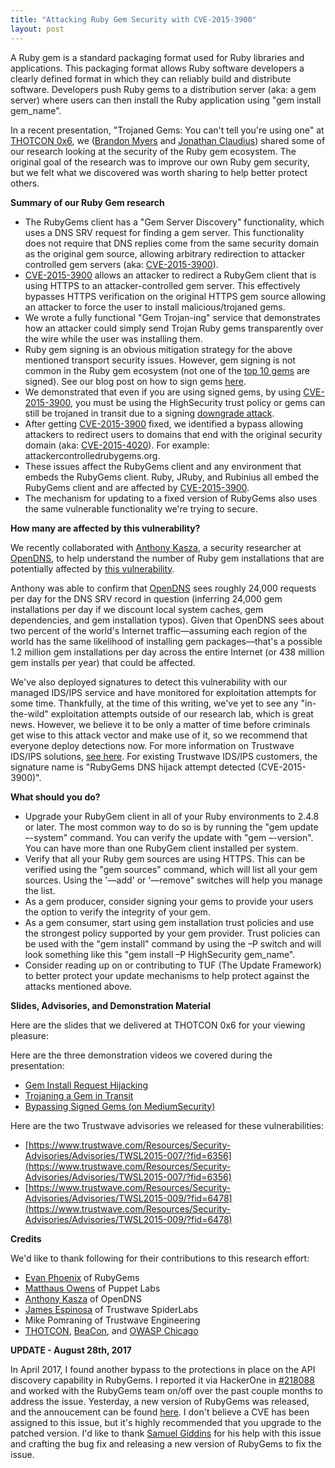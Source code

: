 ```yaml
---
title: "Attacking Ruby Gem Security with CVE-2015-3900"
layout: post
---
```


A Ruby gem is a standard packaging format used for Ruby libraries and applications. This packaging format allows Ruby software developers a clearly defined format in which they can reliably build and distribute software. Developers push Ruby gems to a distribution server (aka: a gem server) where users can then install the Ruby application using "gem install gem_name".

In a recent presentation, "Trojaned Gems: You can't tell you're using one" at [THOTCON 0x6](http://thotcon.org/), we ([Brandon Myers](https://twitter.com/pwnbus) and [Jonathan Claudius](https://twitter.com/claudijd)) shared some of our research looking at the security of the Ruby gem ecosystem. The original goal of the research was to improve our own Ruby gem security, but we felt what we discovered was worth sharing to help better protect others.

**Summary of our Ruby Gem research**

- The RubyGems client has a "Gem Server Discovery" functionality, which uses a DNS SRV request for finding a gem server. This functionality does not require that DNS replies come from the same security domain as the original gem source, allowing arbitrary redirection to attacker controlled gem servers (aka: [CVE-2015-3900](http://blog.rubygems.org/2015/05/14/CVE-2015-3900.html)).
- [CVE-2015-3900](http://blog.rubygems.org/2015/05/14/CVE-2015-3900.html) allows an attacker to redirect a RubyGem client that is using HTTPS to an attacker-controlled gem server. This effectively bypasses HTTPS verification on the original HTTPS gem source allowing an attacker to force the user to install malicious/trojaned gems.
- We wrote a fully functional "Gem Trojan-ing" service that demonstrates how an attacker could simply send Trojan Ruby gems transparently over the wire while the user was installing them.
- Ruby gem signing is an obvious mitigation strategy for the above mentioned transport security issues. However, gem signing is not common in the Ruby gem ecosystem (not one of the [top 10 gems](https://rubygems.org/stats) are signed). See our blog post on how to sign gems [here](https://www.trustwave.com/Resources/SpiderLabs-Blog/Signed-Ruby-Gems--A-c7decrypt-walk-through/).
- We demonstrated that even if you are using signed gems, by using [CVE-2015-3900](http://blog.rubygems.org/2015/05/14/CVE-2015-3900.html), you must be using the HighSecurity trust policy or gems can still be trojaned in transit due to a signing [downgrade attack](https://en.wikipedia.org/wiki/Downgrade_attack).
- After getting [CVE-2015-3900](http://blog.rubygems.org/2015/05/14/CVE-2015-3900.html) fixed, we identified a bypass allowing attackers to redirect users to domains that end with the original security domain (aka: [CVE-2015-4020](https://www.trustwave.com/Resources/Security-Advisories/Advisories/TWSL2015-009/?fid=6478)). For example: attackercontrolledrubygems.org.
- These issues affect the RubyGems client and any environment that embeds the RubyGems client. Ruby, JRuby, and Rubinius all embed the RubyGems client and are affected by [CVE-2015-3900](http://blog.rubygems.org/2015/05/14/CVE-2015-3900.html).
- The mechanism for updating to a fixed version of RubyGems also uses the same vulnerable functionality we're trying to secure.

**How many are affected by this vulnerability?**

We recently collaborated with [Anthony Kasza](https://twitter.com/anthonykasza), a security researcher at [OpenDNS](https://twitter.com/opendns), to help understand the number of Ruby gem installations that are potentially affected by [this vulnerability](http://blog.rubygems.org/2015/05/14/CVE-2015-3900.html).

Anthony was able to confirm that [OpenDNS](https://twitter.com/opendns) sees roughly 24,000 requests per day for the DNS SRV record in question (inferring 24,000 gem installations per day if we discount local system caches, gem dependencies, and gem installation typos). Given that OpenDNS sees about two percent of the world's Internet traffic—assuming each region of the world has the same likelihood of installing gem packages—that's a possible 1.2 million gem installations per day across the entire Internet (or 438 million gem installs per year) that could be affected.

We've also deployed signatures to detect this vulnerability with our managed IDS/IPS service and have monitored for exploitation attempts for some time. Thankfully, at the time of this writing, we've yet to see any "in-the-wild" exploitation attempts outside of our research lab, which is great news. However, we believe it to be only a matter of time before criminals get wise to this attack vector and make use of it, so we recommend that everyone deploy detections now. For more information on Trustwave IDS/IPS solutions, [see here](https://www.trustwave.com/Services/Managed-Security/Intrusion-Detection-and-Prevention/). For existing Trustwave IDS/IPS customers, the signature name is "RubyGems DNS hijack attempt detected (CVE-2015-3900)".

**What should you do?**

- Upgrade your RubyGem client in all of your Ruby environments to 2.4.8 or later. The most common way to do so is by running the "gem update –-system" command. You can verify the update with "gem –-version". You can have more than one RubyGem client installed per system.
- Verify that all your Ruby gem sources are using HTTPS. This can be verified using the "gem sources" command, which will list all your gem sources. Using the '—add' or '—remove" switches will help you manage the list.
- As a gem producer, consider signing your gems to provide your users the option to verify the integrity of your gem.
- As a gem consumer, start using gem installation trust policies and use the strongest policy supported by your gem provider. Trust policies can be used with the "gem install" command by using the –P switch and will look something like this "gem install –P HighSecurity gem_name".
- Consider reading up on or contributing to TUF (The Update Framework) to better protect your update mechanisms to help protect against the attacks mentioned above.

**Slides, Advisories, and Demonstration Material**

Here are the slides that we delivered at THOTCON 0x6 for your viewing pleasure:

<script async class="speakerdeck-embed" data-id="3ea3ecd977154bf9a31091a3af854dd1" data-ratio="1.33333333333333" src="//speakerdeck.com/assets/embed.js"></script>

Here are the three demonstration videos we covered during the presentation:

- [Gem Install Request Hijacking](https://player.vimeo.com/video/130781378)
- [Trojaning a Gem in Transit](https://player.vimeo.com/video/130781377)
- [Bypassing Signed Gems (on MediumSecurity)](https://player.vimeo.com/video/130781379)

Here are the two Trustwave advisories we released for these vulnerabilities:

- [https://www.trustwave.com/Resources/Security-Advisories/Advisories/TWSL2015-007/?fid=6356](https://www.trustwave.com/Resources/Security-Advisories/Advisories/TWSL2015-007/?fid=6356)
- [https://www.trustwave.com/Resources/Security-Advisories/Advisories/TWSL2015-009/?fid=6478](https://www.trustwave.com/Resources/Security-Advisories/Advisories/TWSL2015-009/?fid=6478)

**Credits**

We'd like to thank following for their contributions to this research effort:

- [Evan Phoenix](https://twitter.com/evanphx) of RubyGems
- [Matthaus Owens](https://twitter.com/mlitteken) of Puppet Labs
- [Anthony Kasza](https://twitter.com/anthonykasza) of OpenDNS
- [James Espinosa](https://twitter.com/jamesejr7) of Trustwave SpiderLabs
- Mike Pomraning of Trustwave Engineering
- [THOTCON](http://thotcon.org/), [BeaCon](http://masshackers.pbworks.com/w/page/61663884/BeaCon), and [OWASP Chicago](https://www.owasp.org/index.php/Chicago)

**UPDATE - August 28th, 2017**

In April 2017, I found another bypass to the protections in place on the API discovery capability in RubyGems.  I reported it via HackerOne in [#218088](https://hackerone.com/reports/218088) and worked with the RubyGems team on/off over the past couple months to address the issue.  Yesterday, a new version of RubyGems was released, and the annoucement can be found [here](http://blog.rubygems.org/2017/08/27/2.6.13-released.html).  I don't believe a CVE has been assigned to this issue, but it's highly recommended that you upgrade to the patched version.  I'd like to thank [Samuel Giddins‏](https://twitter.com/segiddins) for his help with this issue and crafting the bug fix and releasing a new version of RubyGems to fix the issue.
